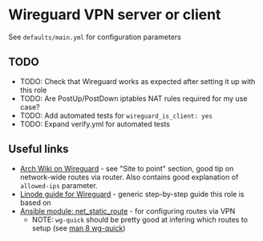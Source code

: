 # Wireguard VPN server or client

See `defaults/main.yml` for configuration parameters


## TODO

- TODO: Check that Wireguard works as expected after setting it up with this role
- TODO: Are PostUp/PostDown iptables NAT rules required for my use case?
- TODO: Add automated tests for `wireguard_is_client: yes`
- TODO: Expand verify.yml for automated tests


## Useful links

- [Arch Wiki on Wireguard](https://wiki.archlinux.org/index.php/WireGuard) -
  see "Site to point" section, good tip on network-wide routes via router.
  Also contains good explanation of `allowed-ips` parameter.
- [Linode guide for Wireguard](https://www.linode.com/docs/networking/vpn/set-up-wireguard-vpn-on-ubuntu/) - generic step-by-step guide this role is based on
- [Ansible module:
  net_static_route](https://docs.ansible.com/ansible/latest/modules/net_static_route_module.html) -
  for configuring routes via VPN
    - NOTE: `wg-quick` should be pretty good at infering which routes to setup
      (see [man 8 wg-quick](https://manpages.debian.org/unstable/wireguard-tools/wg-quick.8.en.html))
